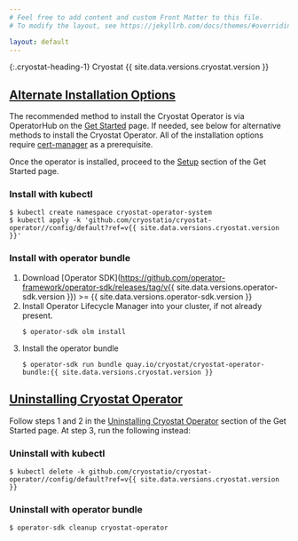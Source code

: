```yaml
---
# Feel free to add content and custom Front Matter to this file.
# To modify the layout, see https://jekyllrb.com/docs/themes/#overriding-theme-defaults

layout: default
---
```


{:.cryostat-heading-1}
Cryostat {{ site.data.versions.cryostat.version }}

## [Alternate Installation Options](#alternate-installation-options)

The recommended method to install the Cryostat Operator is via OperatorHub on the [Get Started](/get-started) page. If needed, see below for alternative methods to install the Cryostat Operator. All of the installation options require [cert-manager](/get-started#install-cert-manager) as a prerequisite.

Once the operator is installed, proceed to the [Setup](/get-started#setup) section of the Get Started page.

### Install with kubectl
```
$ kubectl create namespace cryostat-operator-system
$ kubectl apply -k 'github.com/cryostatio/cryostat-operator//config/default?ref=v{{ site.data.versions.cryostat.version }}'
```

### Install with operator bundle
1. Download [Operator SDK](https://github.com/operator-framework/operator-sdk/releases/tag/v{{ site.data.versions.operator-sdk.version }}) >= {{ site.data.versions.operator-sdk.version }}
2. Install Operator Lifecycle Manager into your cluster, if not already present.
    ```
    $ operator-sdk olm install
    ```
3. Install the operator bundle
    ```
    $ operator-sdk run bundle quay.io/cryostat/cryostat-operator-bundle:{{ site.data.versions.cryostat.version }}
    ```

## [Uninstalling Cryostat Operator](#uninstalling-cryostat-operator)
Follow steps 1 and 2 in the [Uninstalling Cryostat Operator](/get-started#uninstalling-cryostat-operator) section of the Get Started page. At step 3, run the following instead:

### Uninstall with kubectl
```
$ kubectl delete -k github.com/cryostatio/cryostat-operator//config/default?ref=v{{ site.data.versions.cryostat.version }}
```
### Uninstall with operator bundle
```
$ operator-sdk cleanup cryostat-operator
```
